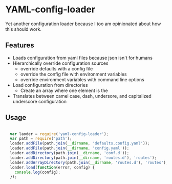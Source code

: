 # YAML-config-loader

Yet another configuration loader because I too am opinionated about how this should work.

## Features

  - Loads configuration from yaml files because json isn't for humans
  - Hierarchically override configuration sources
    - override defaults with a config file
    - override the config file with environment variables
    - override environment variables with command line options
  - Load configuration from directories
    - Create an array where one element is the 
  - Translates between camel case, dash, undersore, and capitalized underscore configuration

## Usage

``` javascript

  var laoder = require('yaml-config-loader');
  var path = require('path');
  loader.addFile(path.join(__dirname, 'defaults.config.yaml'));
  loader.addFile(path.join(__dirname, 'config.yaml'));
  loader.addDirectory(path.join(__dirname, 'conf.d'));
  loader.addDirectory(path.join(__dirname, 'routes.d'), 'routes');
  loader.addArrayDirectory(path.join(__dirname, 'routes.d'), 'routes');
  loader.load(function(error, config) {
    console.log(config);
  });

```
